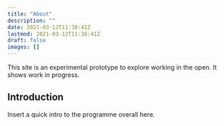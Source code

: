 ```yaml
---
title: "About"
description: ""
date: 2021-03-12T11:38:41Z
lastmod: 2021-03-12T11:38:41Z
draft: false
images: []
---
```


<!-- One single About page as requested. This will now be /about -->
This site is an experimental prototype to explore working in the open. It shows work in progress.

## Introduction

Insert a quick intro to the programme overall here.

